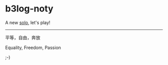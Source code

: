 b3log-noty
==========

A new [solo](https://github.com/b3log/b3log-solo), let's play!

----

平等，自由，奔放

Equality, Freedom, Passion

;-)

